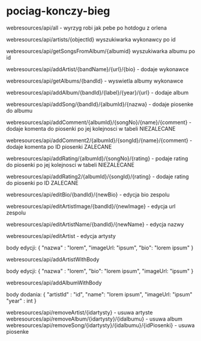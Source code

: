 # pociag-konczy-bieg

webresources/api/all  - wyrzyg robi jak pebe po hotdogu z orlena

webresources/api/artists/{objectId} wyszukiwarka wykonawcy po id

webresources/api/getSongsFromAlbum/{albumid} wyszukiwarka albumu po id

webresources/api/addArtist/{bandName}/{url}/{bio} - dodaje wykonawce

webresources/api/getAlbums/{bandId} - wyswietla albumy wykonawce

webresources/api/addAlbum/{bandId}/{label}/{year}/{url} - dodaje album

webresources/api/addSong/{bandId}/{albumId}/{nazwa} - dodaje piosenke do albumu

webresources/api/addComment/{albumId}/{songNo}/{name}/{comment} - dodaje komenta do piosenki po jej kolejnosci w tabeli NIEZALECANE

webresources/api/addComment2/{albumId}/{songId}/{name}/{comment} -dodaje komenta po ID piosenki ZALECANE

webresources/api/addRating/{albumId}/{songNo}/{rating} - podaje rating do piosenki po jej kolejnosci w tabeli NIEZALECANE

webresources/api/addRating2/{albumId}/{songId}/{rating} - dodaje rating do piosenki po ID ZALECANE

webresources/api/editBio/{bandId}/{newBio} - edycja bio zespolu

webresources/api/editArtistImage/{bandId}/{newImage} - edycja url zespolu

webresources/api/editArtistName/{bandId}/{newName} - edycja nazwy

webresources/api/editArtist - edycja artysty

body edycji: {
  "nazwa" : "lorem",
  "imageUrl: "ipsum",
  "bio": "lorem ipsum"
}

webresources/api/addArtistWithBody

body edycji: {
  "nazwa" : "lorem",
  "bio": "lorem ipsum",
   "imageUrl: "ipsum"
}

webresources/api/addAlbumWithBody

body dodania: {
  "artistId" : "id",
  "name": "lorem ipsum",
   "imageUrl: "ipsum"
   "year" : int
}

webresources/api/removeArtist/{idartysty}  - usuwa artyste
webresources/api/removeAlbum/{idartysty}/{idalbumu} - usuwa album
webresources/api/removeSong/{idartysty}/{idalbumu}/{idPiosenki} - usuwa piosenke

